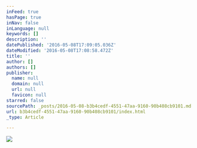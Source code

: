 ```yaml
---
inFeed: true
hasPage: true
inNav: false
inLanguage: null
keywords: []
description: ''
datePublished: '2016-05-08T17:09:05.036Z'
dateModified: '2016-05-08T17:08:58.472Z'
title: ''
author: []
authors: []
publisher:
  name: null
  domain: null
  url: null
  favicon: null
starred: false
sourcePath: _posts/2016-05-08-b3b4cedf-4551-47aa-9160-90b408cb9101.md
url: b3b4cedf-4551-47aa-9160-90b408cb9101/index.html
_type: Article

---
```

![](https://the-grid-user-content.s3-us-west-2.amazonaws.com/ef13b797-cc89-4819-bb9b-116afe7b4bcf.jpg)